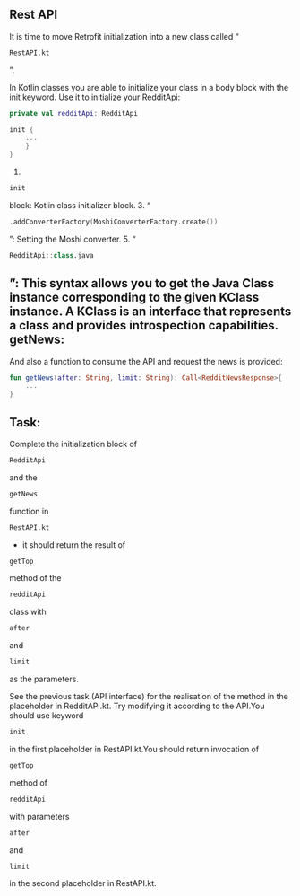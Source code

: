 Rest API
--------

It is time to move Retrofit initialization into a new class called “
```kotlin
RestAPI.kt
```      
”.

In Kotlin classes you are able to initialize your class in a body block with the init keyword. Use it to initialize your RedditApi:


```kotlin
private val redditApi: RedditApi

init {
    ...
    }
}
```      
1. 
```kotlin
init
```      
block: Kotlin class initializer block.
3. “
```kotlin
.addConverterFactory(MoshiConverterFactory.create())
```      
”: Setting the Moshi converter.
5. “
```kotlin
RedditApi::class.java
```      
”: This syntax allows you to get the Java Class instance corresponding to the given KClass instance. A KClass is an interface that represents a class and provides introspection capabilities.
getNews:
--------

And also a function to consume the API and request the news is provided:


```kotlin
fun getNews(after: String, limit: String): Call<RedditNewsResponse>{
    ...
}
```      
Task:
-----

Complete the initialization block of
```kotlin
RedditApi
```      
and the
```kotlin
getNews
```      
function in
```kotlin
RestAPI.kt
```      
- it should return the result of
```kotlin
getTop
```      
method of the
```kotlin
redditApi
```      
class with
```kotlin
after
```      
and
```kotlin
limit
```      
as the parameters.

  
See the previous task (API interface) for the realisation of the method in the placeholder in RedditAPi.kt. Try modifying it according to the API.You should use keyword
```kotlin
init
```      
in the first placeholder in RestAPI.kt.You should return invocation of
```kotlin
getTop
```      
method of
```kotlin
redditApi
```      
with parameters
```kotlin
after
```      
and
```kotlin
limit
```      
in the second placeholder in RestAPI.kt.  
